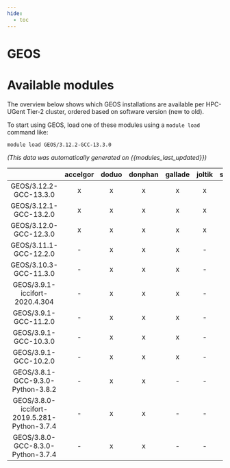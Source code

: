 ```yaml
---
hide:
  - toc
---
```


GEOS
====

# Available modules


The overview below shows which GEOS installations are available per HPC-UGent Tier-2 cluster, ordered based on software version (new to old).

To start using GEOS, load one of these modules using a `module load` command like:

```shell
module load GEOS/3.12.2-GCC-13.3.0
```

*(This data was automatically generated on {{modules_last_updated}})*  

| |accelgor|doduo|donphan|gallade|joltik|shinx|
| :---: | :---: | :---: | :---: | :---: | :---: | :---: |
|GEOS/3.12.2-GCC-13.3.0|x|x|x|x|x|x|
|GEOS/3.12.1-GCC-13.2.0|x|x|x|x|x|x|
|GEOS/3.12.0-GCC-12.3.0|x|x|x|x|x|x|
|GEOS/3.11.1-GCC-12.2.0|-|x|x|x|-|-|
|GEOS/3.10.3-GCC-11.3.0|-|x|x|x|-|-|
|GEOS/3.9.1-iccifort-2020.4.304|-|x|x|x|-|-|
|GEOS/3.9.1-GCC-11.2.0|-|x|x|x|-|-|
|GEOS/3.9.1-GCC-10.3.0|-|x|x|x|-|-|
|GEOS/3.9.1-GCC-10.2.0|-|x|x|x|-|-|
|GEOS/3.8.1-GCC-9.3.0-Python-3.8.2|-|x|x|-|-|-|
|GEOS/3.8.0-iccifort-2019.5.281-Python-3.7.4|-|x|x|-|-|-|
|GEOS/3.8.0-GCC-8.3.0-Python-3.7.4|-|x|x|-|-|-|
